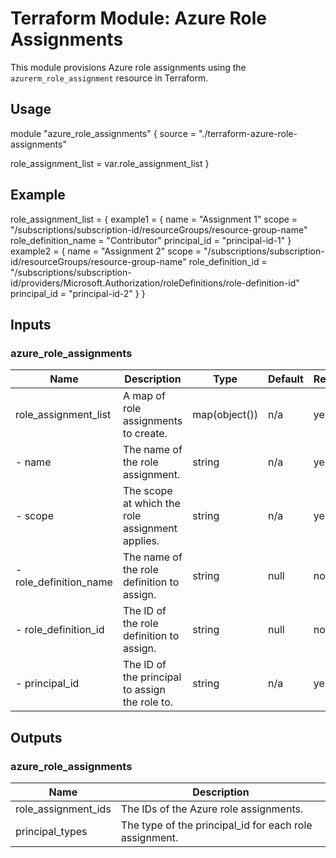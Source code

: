 # Terraform Module: Azure Role Assignments

This module provisions Azure role assignments using the `azurerm_role_assignment` resource in Terraform.

## Usage

module "azure_role_assignments" {
  source = "./terraform-azure-role-assignments"

  role_assignment_list = var.role_assignment_list
}

## Example
role_assignment_list = {
  example1 = {
    name                 = "Assignment 1"
    scope                = "/subscriptions/subscription-id/resourceGroups/resource-group-name"
    role_definition_name = "Contributor"
    principal_id         = "principal-id-1"
  }
  example2 = {
    name                 = "Assignment 2"
    scope                = "/subscriptions/subscription-id/resourceGroups/resource-group-name"
    role_definition_id   = "/subscriptions/subscription-id/providers/Microsoft.Authorization/roleDefinitions/role-definition-id"
    principal_id         = "principal-id-2"
  }
}



## Inputs

### azure_role_assignments

| Name                 | Description                                               | Type            | Default | Required |
|----------------------|-----------------------------------------------------------|-----------------|---------|----------|
| role_assignment_list | A map of role assignments to create.                       | map(object())   | n/a     | yes      |
| - name               | The name of the role assignment.                          | string          | n/a     | yes      |
| - scope              | The scope at which the role assignment applies.           | string          | n/a     | yes      |
| - role_definition_name | The name of the role definition to assign.               | string          | null    | no       |
| - role_definition_id | The ID of the role definition to assign.                  | string          | null    | no       |
| - principal_id       | The ID of the principal to assign the role to.            | string          | n/a     | yes      |

## Outputs

### azure_role_assignments

| Name                  | Description                                               |
|-----------------------|-----------------------------------------------------------|
| role_assignment_ids   | The IDs of the Azure role assignments.                     |
| principal_types       | The type of the principal_id for each role assignment.     |
